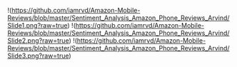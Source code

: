 !(https://github.com/iamrvd/Amazon-Mobile-Reviews/blob/master/Sentiment_Analysis_Amazon_Phone_Reviews_Arvind/Slide1.png?raw=true)
!(https://github.com/iamrvd/Amazon-Mobile-Reviews/blob/master/Sentiment_Analysis_Amazon_Phone_Reviews_Arvind/Slide2.png?raw=true)
!(https://github.com/iamrvd/Amazon-Mobile-Reviews/blob/master/Sentiment_Analysis_Amazon_Phone_Reviews_Arvind/Slide3.png?raw=true)
